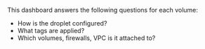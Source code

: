 This dashboard answers the following questions for each volume:

- How is the droplet configured?
- What tags are applied?
- Which volumes, firewalls, VPC is it attached to?